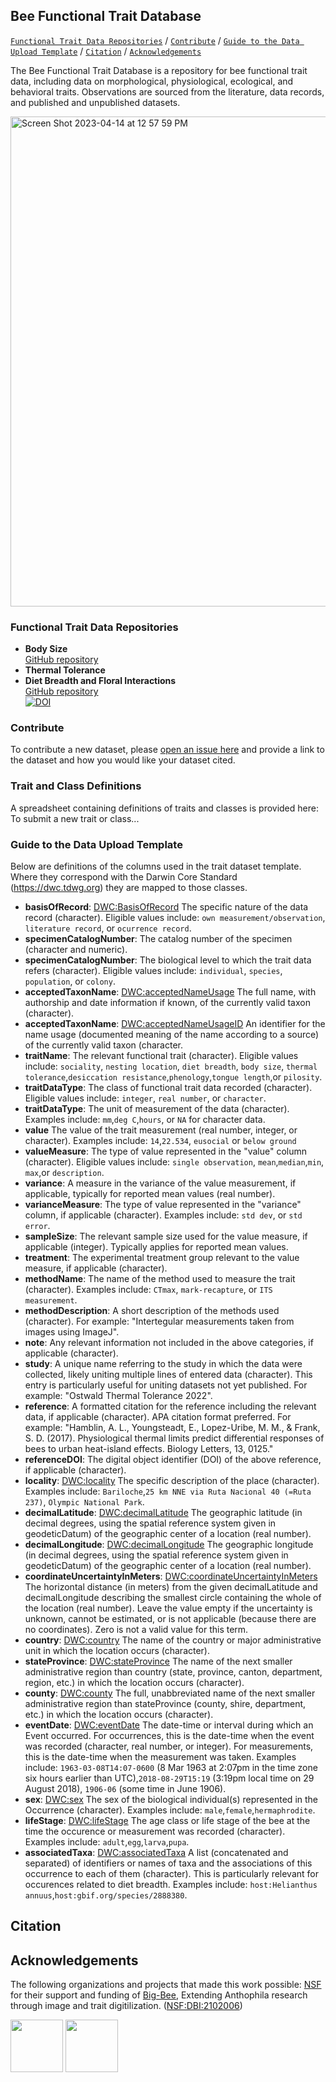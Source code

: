 ## Bee Functional Trait Database

[```Functional Trait Data Repositories```](#functional-traits) / [```Contribute```](#contribute) / [```Guide to the Data Upload Template```](#data-definitions) / [```Citation```](#citation) / [```Acknowledgements```](#acknowledgements)

The Bee Functional Trait Database is a repository for bee functional trait data, including data on morphological, physiological, ecological, and behavioral traits. Observations are sourced from the literature, data records, and published and unpublished datasets.

<img width="784" alt="Screen Shot 2023-04-14 at 12 57 59 PM" src="https://user-images.githubusercontent.com/1044474/232143519-243510ea-b04f-46a7-9e95-03879080381d.png">

### Functional Trait Data Repositories

* **Body Size**
<br/>[GitHub repository](https://github.com/Big-Bee-Network/bee-body-size)
* **Thermal Tolerance**
* **Diet Breadth and Floral Interactions**
<br/>[GitHub repository](https://github.com/Big-Bee-Network/global-bee-interaction-data)<br/>[![DOI](https://zenodo.org/badge/DOI/10.5281/zenodo.6564718.svg)](https://doi.org/10.5281/zenodo.6564718)

### Contribute

To contribute a new dataset, please [open an issue here](https://github.com/Big-Bee-Network/bee-functional-trait-database/issues/new) and provide a link to the dataset and how you would like your dataset cited.

### Trait and Class Definitions

A spreadsheet containing definitions of traits and classes is provided here:
To submit a new trait or class...

### Guide to the Data Upload Template

Below are definitions of the columns used in the trait dataset template. Where they correspond with the Darwin Core Standard (https://dwc.tdwg.org) they are mapped to those classes. 
  * **basisOfRecord**: [DWC:BasisOfRecord](http://rs.tdwg.org/dwc/terms/basisOfRecord) The specific nature of the data record (character). Eligible values include: ```own measurement/observation```, ```literature record```, or ```ocurrence record```.
  * **specimenCatalogNumber**: The catalog number of the specimen (character and numeric).
  * **specimenCatalogNumber**: The biological level to which the trait data refers (character). Eligible values include: ```individual```, ```species```, ```population```, or ```colony```.
  * **acceptedTaxonName**: [DWC:acceptedNameUsage](http://rs.tdwg.org/dwc/terms/acceptedNameUsage) The full name, with authorship and date information if known, of the currently valid taxon (character).
  * **acceptedTaxonName**: [DWC:acceptedNameUsageID](http://rs.tdwg.org/dwc/terms/acceptedNameUsageID) An identifier for the name usage (documented meaning of the name according to a source) of the currently valid taxon (character.
  * **traitName**: The relevant functional trait (character). Eligible values include: ```sociality```, ```nesting location```, ```diet breadth```, ```body size```, ```thermal tolerance```,```desiccation resistance```,```phenology```,```tongue length```,or ```pilosity```.
  * **traitDataType**: The class of functional trait data recorded (character). Eligible values include: ```integer```, ```real number```, or ```character```.
  * **traitDataType**: The unit of measurement of the data (character). Examples include: ```mm```,```deg C```,```hours```, or ```NA``` for character data.
  * **value** The value of the trait measurement (real number, integer, or character). Examples include: ```14```,```22.534```, ```eusocial``` or ```below ground```
  * **valueMeasure**: The type of value represented in the "value" column (character). Eligible values include: ```single observation```, ```mean```,```median```,```min```, ```max```,or ```description```.
  * **variance**: A measure in the variance of the value measurement, if applicable, typically for reported mean values (real number). 
  * **varianceMeasure**: The type of value represented in the "variance" column, if applicable (character).  Examples include: ```std dev```, or ```std error```.
  * **sampleSize**: The relevant sample size used for the value measure, if applicable (integer). Typically applies for reported mean values.
  * **treatment**: The experimental treatment group relevant to the value measure, if applicable (character).
  * **methodName**: The name of the method used to measure the trait (character). Examples include: ```CTmax```, ```mark-recapture```, or ```ITS measurement```.
  * **methodDescription**: A short description of the methods used (character). For example: "Intertegular measurements taken from images using ImageJ".
  * **note**: Any relevant information not included in the above categories, if applicable (character).
  * **study**: A unique name referring to the study in which the data were collected, likely uniting multiple lines of entered data (character). This entry is particularly useful for uniting datasets not yet published. For example: "Ostwald Thermal Tolerance 2022".
  * **reference**: A formatted citation for the reference including the relevant data, if applicable (character). APA citation format preferred. For example: "Hamblin, A. L., Youngsteadt, E., Lopez-Uribe, M. M., & Frank, S. D. (2017). Physiological thermal limits predict differential responses of bees to urban heat-island effects. Biology Letters, 13, 0125."
  * **referenceDOI**: The digital object identifier (DOI) of the above reference, if applicable (character).
  * **locality**: [DWC:locality](http://rs.tdwg.org/dwc/terms/locality) The specific description of the place (character). Examples include: ```Bariloche```,```25 km NNE via Ruta Nacional 40 (=Ruta 237)```, ```Olympic National Park```.
  * **decimalLatitude**: [DWC:decimalLatitude](http://rs.tdwg.org/dwc/terms/decimalLatitude) The geographic latitude (in decimal degrees, using the spatial reference system given in geodeticDatum) of the geographic center of a location (real number).
  * **decimalLongitude**: [DWC:decimalLongitude](http://rs.tdwg.org/dwc/terms/coordinateUncertaintyInMeters) The geographic longitude (in decimal degrees, using the spatial reference system given in geodeticDatum) of the geographic center of a location (real number).
  * **coordinateUncertaintyInMeters**: [DWC:coordinateUncertaintyInMeters](http://rs.tdwg.org/dwc/terms/decimalLongitude) The horizontal distance (in meters) from the given decimalLatitude and decimalLongitude describing the smallest circle containing the whole of the location (real number). Leave the value empty if the uncertainty is unknown, cannot be estimated, or is not applicable (because there are no coordinates). Zero is not a valid value for this term.
  * **country**: [DWC:country](http://rs.tdwg.org/dwc/terms/country) The name of the country or major administrative unit in which the location occurs (character).
  * **stateProvince**: [DWC:stateProvince](http://rs.tdwg.org/dwc/terms/stateProvince) The name of the next smaller administrative region than country (state, province, canton, department, region, etc.) in which the location occurs (character).
  * **county**: [DWC:county](http://rs.tdwg.org/dwc/terms/county) The full, unabbreviated name of the next smaller administrative region than stateProvince (county, shire, department, etc.) in which the location occurs (character).
  * **eventDate**: [DWC:eventDate](http://rs.tdwg.org/dwc/terms/eventDate) The date-time or interval during which an Event occurred. For occurrences, this is the date-time when the event was recorded (character, real number, or integer). For measurements, this is the date-time when the measurement was taken. Examples include: ```1963-03-08T14:07-0600``` (8 Mar 1963 at 2:07pm in the time zone six hours earlier than UTC),```2018-08-29T15:19``` (3:19pm local time on 29 August 2018), ```1906-06``` (some time in June 1906).
  * **sex**: [DWC:sex](http://rs.tdwg.org/dwc/terms/sex) The sex of the biological individual(s) represented in the Occurrence (character). Examples include: ```male```,```female```,```hermaphrodite```.
  * **lifeStage**: [DWC:lifeStage](http://rs.tdwg.org/dwc/terms/lifeStage) The age class or life stage of the bee at the time the occurence or measurement was recorded (character). Examples include: ```adult```,```egg```,```larva```,```pupa```.
  * **associatedTaxa**: [DWC:associatedTaxa](http://rs.tdwg.org/dwc/terms/associatedTaxa) A list (concatenated and separated) of identifiers or names of taxa and the associations of this occurrence to each of them (character). This is particularly relevant for occurences related to diet breadth. Examples include: ```host:Helianthus annuus```,```host:gbif.org/species/2888380```.

## Citation
  
## Acknowledgements
The following organizations and projects that made this work possible:
[NSF](https://nsf.gov) for their support and funding of [Big-Bee](https://www.idigbio.org/wiki/index.php?title=TCN:_Extending_Anthophila_research_through_image_and_trait_digitization_(Big-Bee)&mobileaction=toggle_view_desktop), Extending Anthophila research through image and trait digitilization. ([NSF:DBI:2102006](https://www.nsf.gov/awardsearch/showAward?AWD_ID=2102006&HistoricalAwards=false))

<a href="https://www.idigbio.org/wiki/index.php?title=TCN:_Extending_Anthophila_research_through_image_and_trait_digitization_(Big-Bee)&mobileaction=toggle_view_desktop"><img src="https://www.idigbio.org/wiki/images/8/84/Big-Bee-logo-2022.png" class="inline-image" style="height: 6em;"></a>
<a href="https://nsf.gov"><img src="https://big-bee.ccber.ucsb.edu/images/NSF_4-Color_bitmap_Logo-small.png" class="inline-image" style="height: 6em;"></a> 
